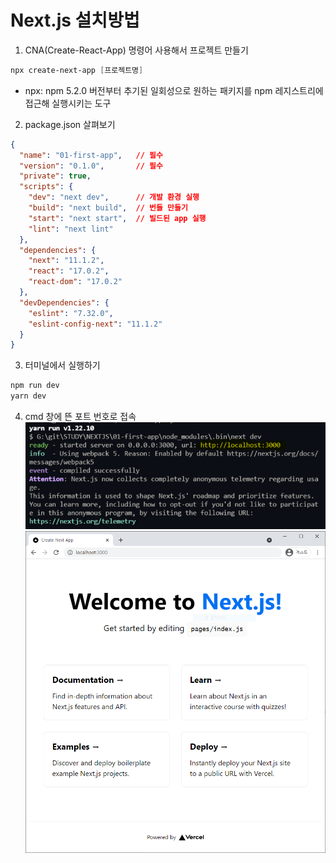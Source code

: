 # Next.js 설치방법

1. CNA(Create-React-App) 명령어 사용해서 프로젝트 만들기
```powershell
npx create-next-app [프로젝트명]
```
- npx: npm 5.2.0 버전부터 추기된 일회성으로 원하는 패키지를 npm 레지스트리에 접근해 실행시키는 도구

2. package.json 살펴보기
```json
{
  "name": "01-first-app",   // 필수
  "version": "0.1.0",       // 필수
  "private": true,
  "scripts": {
    "dev": "next dev",      // 개발 환경 실행
    "build": "next build",  // 번들 만들기
    "start": "next start",  // 빌드된 app 실행
    "lint": "next lint"
  },
  "dependencies": {
    "next": "11.1.2",
    "react": "17.0.2",
    "react-dom": "17.0.2"
  },
  "devDependencies": {
    "eslint": "7.32.0",
    "eslint-config-next": "11.1.2"
  }
}
```

3. 터미널에서 실행하기
```powershell
npm run dev
yarn dev
```

4. cmd 창에 뜬 포트 번호로 접속
![cmd](/assets/images/next/cmd.PNG)
![localhost](/assets/images/next/localhost.PNG)